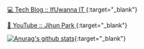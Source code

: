  [💻 Tech Blog :: IfUwanna IT ](https://ifuwanna.tistory.com/){:target="_blank"}  
 
 [🎸 YouTube :: Jihun Park ](https://www.youtube.com/channel/UCmOfaIjCdeXnd04Rtt_yirQ){:target="_blank"}

 [![Anurag's github stats](https://github-readme-stats.vercel.app/api?username=ifuwanna)](https://github.com/anuraghazra/github-readme-stats){:target="_blank"}
